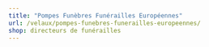 ```yaml
---
title: "Pompes Funèbres Funérailles Européennes"
url: /velaux/pompes-funebres-funerailles-europeennes/
shop: directeurs de funérailles
---
```

